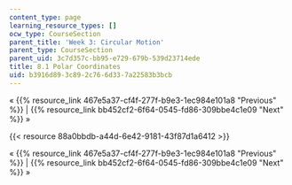 ```yaml
---
content_type: page
learning_resource_types: []
ocw_type: CourseSection
parent_title: 'Week 3: Circular Motion'
parent_type: CourseSection
parent_uid: 3c7d357c-bb95-e729-679b-539d23714ede
title: 8.1 Polar Coordinates
uid: b3916d89-3c89-2c76-6d33-7a22583b3bcb
---
```


« {{% resource_link 467e5a37-cf4f-277f-b9e3-1ec984e101a8 "Previous" %}} | {{% resource_link bb452cf2-6f64-0545-fd86-309bbe4c1e09 "Next" %}} »

{{< resource 88a0bbdb-a44d-6e42-9181-43f87d1a6412 >}}

« {{% resource_link 467e5a37-cf4f-277f-b9e3-1ec984e101a8 "Previous" %}} | {{% resource_link bb452cf2-6f64-0545-fd86-309bbe4c1e09 "Next" %}} »
